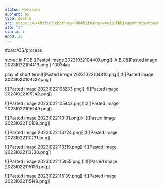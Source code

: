 ```yaml
---
status: Revision
subject: OS
type: ZealTS
src: https://uxkhzfstdjcborfuyyknhkhbyfnskrywvveioufkbjkupomnptjwvhbavkysuhi.vercel.app/solution.html?testId=6285ec386a69976a898c3c9a&test_id=26
atQ: "1"
startQ: 1
endQ: 25
---
```

#card/OS/process 

stored in PCB![[Pasted image 20231022104409.png]]::A,B,C![[Pasted image 20231022104419.png]] ^0034aa <!--SR:!2023-11-15,16,290-->

play of short term![[Pasted image 20231022104810.png]]::![[Pasted image 20231022104827.png]] <!--SR:!2023-11-09,8,270-->

![[Pasted image 20231022105233.png]]::![[Pasted image 20231022105242.png]] <!--SR:!2023-11-14,15,290-->

![[Pasted image 20231022105942.png]]::![[Pasted image 20231022105949.png]] <!--SR:!2023-11-13,14,290-->


![[Pasted image 20231022110101.png]]::![[Pasted image 20231022110109.png]] <!--SR:!2023-11-13,14,290-->


![[Pasted image 20231022110224.png]]::![[Pasted image 20231022110231.png]] <!--SR:!2023-11-04,3,230-->


![[Pasted image 20231022113219.png]]::![[Pasted image 20231022113230.png]] <!--SR:!2023-11-08,9,270-->

![[Pasted image 20231022115055.png]]::![[Pasted image 20231022115106.png]] <!--SR:!2023-11-15,16,290-->


![[Pasted image 20231022115139.png]]::![[Pasted image 20231022115148.png]] <!--SR:!2023-11-17,16,290-->

